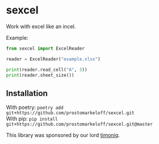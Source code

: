 # sexcel

Work with excel like an incel.

Example: 
```python
from sexcel import ExcelReader

reader = ExcelReader("example.xlsx")

print(reader.read_cell("A", 3))
print(reader.sheet_size())
```

## Installation

With poetry: `poetry add git+https://github.com/prostomarkeloff/sexcel.git`\
With pip: `pip install git+https://github.com/prostomarkeloff/sexcel.git@master`


This library was sponsored by our lord [timoniq](https://github.com/timoniq).